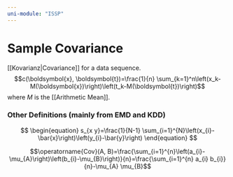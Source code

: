 ```yaml
---
uni-module: "ISSP"
---
```

# Sample Covariance

[[Kovarianz|Covariance]] for a data sequence.
$$c(\boldsymbol{x}, \boldsymbol{t})=\frac{1}{n} \sum_{k=1}^n\left(x_k-M(\boldsymbol{x})\right)\left(t_k-M(\boldsymbol{t})\right)$$
where $M$ is the [[Arithmetic Mean]].

### Other Definitions (mainly from EMD and KDD)

$$
\begin{equation}
s_{x y}=\frac{1}{N-1} \sum_{i=1}^{N}\left(x_{i}-\bar{x}\right)\left(y_{i}-\bar{y}\right)
\end{equation}
$$

$$\operatorname{Cov}(A, B)=\frac{\sum_{i=1}^{n}\left(a_{i}-\mu_{A}\right)\left(b_{i}-\mu_{B}\right)}{n}=\frac{\sum_{i=1}^{n} a_{i} b_{i}}{n}-\mu_{A} \mu_{B}$$
